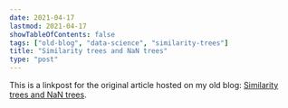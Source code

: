 ```yaml
---
date: 2021-04-17
lastmod: 2021-04-17
showTableOfContents: false
tags: ["old-blog", "data-science", "similarity-trees"]
title: "Similarity trees and NaN trees"
type: "post"
---
```


This is a linkpost for the original article hosted on my old blog: [Similarity trees and NaN trees](https://lovkush-a.github.io/data%20science/2021/04/17/trees_variants.html).